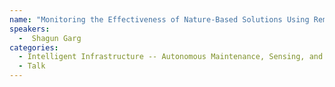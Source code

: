 ```yaml
---
name: "Monitoring the Effectiveness of Nature-Based Solutions Using Remote Sensing"
speakers:
  -  Shagun Garg
categories:
  - Intelligent Infrastructure -- Autonomous Maintenance, Sensing, and Remote Monitoring
  - Talk
---
```


